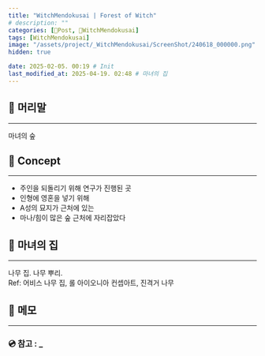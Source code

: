 ```yaml
---
title: "WitchMendokusai | Forest of Witch"
# description: ""
categories: [📀Post, 🥥WitchMendokusai]
tags: [WitchMendokusai]
image: "/assets/project/_WitchMendokusai/ScreenShot/240618_000000.png"
hidden: true

date: 2025-02-05. 00:19 # Init
last_modified_at: 2025-04-19. 02:48 # 마녀의 집
---
```


## 📀 머리말

---

마녀의 숲  

## 📀 Concept

---

- 주인을 되돌리기 위해 연구가 진행된 곳
- 인형에 영혼을 넣기 위해
- A성의 묘지가 근처에 있는
- 마나/힘이 많은 숲 근처에 자리잡았다

## 📀 마녀의 집

---

나무 집. 나무 뿌리.  
Ref: 어비스 나무 집, 롤 아이오니아 컨셉아트, 진격거 나무  

## 📀 메모

---

### 💿 참고 : _
